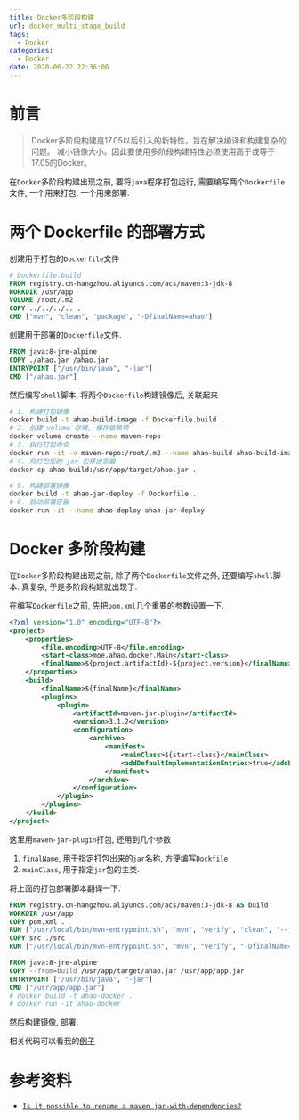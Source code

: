 ```yaml
---
title: Docker多阶段构建
url: docker_multi_stage_build
tags:
  - Docker
categories:
  - Docker
date: 2020-06-22 22:36:00
---
```


# 前言
> Docker多阶段构建是17.05以后引入的新特性，旨在解决编译和构建复杂的问题。
> 减小镜像大小。因此要使用多阶段构建特性必须使用高于或等于17.05的Docker。

在`Docker`多阶段构建出现之前, 要将`java`程序打包运行, 需要编写两个`Dockerfile`文件, 一个用来打包, 一个用来部署.
<!-- more -->

# 两个 Dockerfile 的部署方式
创建用于打包的`Dockerfile`文件

```dockerfile
# Dockerfile.build
FROM registry.cn-hangzhou.aliyuncs.com/acs/maven:3-jdk-8
WORKDIR /usr/app
VOLUME /root/.m2
COPY ../../../.. .
CMD ["mvn", "clean", "package", "-DfinalName=ahao"]
```
创建用于部署的`Dockerfile`文件.
```dockerfile
FROM java:8-jre-alpine
COPY ./ahao.jar /ahao.jar
ENTRYPOINT ["/usr/bin/java", "-jar"]
CMD ["/ahao.jar"]
```
然后编写`shell`脚本, 将两个`Dockerfile`构建镜像后, 关联起来
```bash
# 1. 构建打包镜像
docker build -t ahao-build-image -f Dockerfile.build .
# 2. 创建 volume 存储, 缓存依赖项
docker volume create --name maven-repo
# 3. 执行打包命令
docker run -it -v maven-repo:/root/.m2 --name ahao-build ahao-build-image
# 4. 将打包后的 jar 包移出容器
docker cp ahao-build:/usr/app/target/ahao.jar .

# 5. 构建部署镜像
docker build -t ahao-jar-deploy -f Dockerfile .
# 6. 启动部署容器
docker run -it --name ahao-deploy ahao-jar-deploy
```

# Docker 多阶段构建
在`Docker`多阶段构建出现之前, 除了两个`Dockerfile`文件之外, 还要编写`shell`脚本.
真复杂, 于是多阶段构建就出现了.

在编写`Dockerfile`之前, 先把`pom.xml`几个重要的参数设置一下.
```xml
<?xml version="1.0" encoding="UTF-8"?>
<project>
    <properties>
        <file.encoding>UTF-8</file.encoding>
        <start-class>moe.ahao.docker.Main</start-class>
        <finalName>${project.artifactId}-${project.version}</finalName>
    </properties>
    <build>
        <finalName>${finalName}</finalName>
        <plugins>
            <plugin>
                <artifactId>maven-jar-plugin</artifactId>
                <version>3.1.2</version>
                <configuration>
                    <archive>
                        <manifest>
                            <mainClass>${start-class}</mainClass>
                            <addDefaultImplementationEntries>true</addDefaultImplementationEntries>
                        </manifest>
                    </archive>
                </configuration>
            </plugin>
        </plugins>
    </build>
</project>
```
这里用`maven-jar-plugin`打包, 还用到几个参数
1. `finalName`, 用于指定打包出来的`jar`名称, 方便编写`Dockfile`
2. `mainClass`, 用于指定`jar`包的主类.

将上面的打包部署脚本翻译一下.
```dockerfile
FROM registry.cn-hangzhou.aliyuncs.com/acs/maven:3-jdk-8 AS build
WORKDIR /usr/app
COPY pom.xml .
RUN ["/usr/local/bin/mvn-entrypoint.sh", "mvn", "verify", "clean", "--fail-never"]
COPY src ./src
RUN ["/usr/local/bin/mvn-entrypoint.sh", "mvn", "verify", "-DfinalName=ahao"]

FROM java:8-jre-alpine
COPY --from=build /usr/app/target/ahao.jar /usr/app/app.jar
ENTRYPOINT ["/usr/bin/java", "-jar"]
CMD ["/usr/app/app.jar"]
# docker build -t ahao-docker .
# docker run -it ahao-docker
```
然后构建镜像, 部署.

相关代码可以看我的[例子](https://github.com/Ahaochan/project/tree/master/ahao-docker)

# 参考资料
- [`Is it possible to rename a maven jar-with-dependencies?`](https://stackoverflow.com/a/14417340)